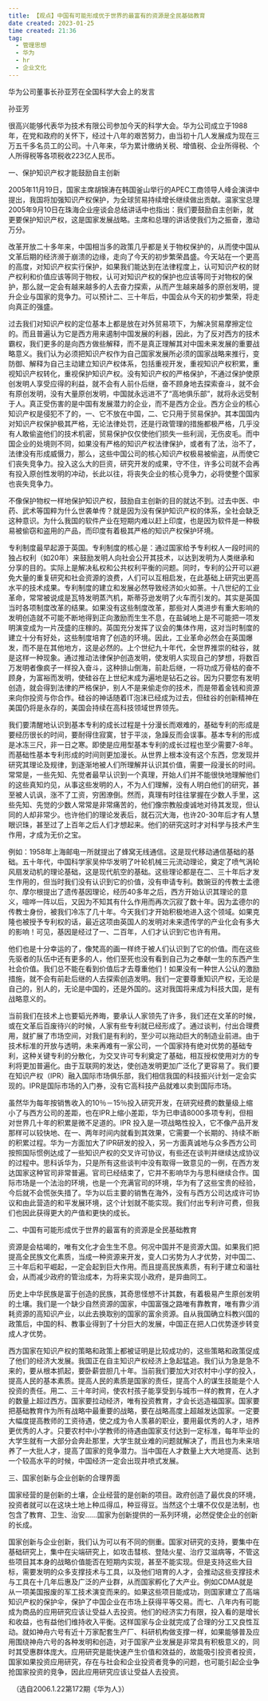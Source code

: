 ```yaml
---
title: 【观点】中国有可能形成优于世界的最富有的资源是全民基础教育 
date created: 2023-01-25
time created: 21:36
tag: 
  - 管理思想 
  - 华为 
  - hr 
  - 企业文化
---
```


华为公司董事长孙亚芳在全国科学大会上的发言

孙亚芳

很高兴能够代表华为技术有限公司参加今天的科学大会。华为公司成立于1988年，在党和政府的关怀下，经过十八年的艰苦努力，由当初十几人发展成为现在三万五千多名员工的公司。十八年来，华为累计缴纳关税、增值税、企业所得税、个人所得税等各项税收223亿人民币。

一、保护知识产权才能鼓励自主创新

2005年11月19日，国家主席胡锦涛在韩国釜山举行的APEC工商领导人峰会演讲中提出，我国将加强知识产权保护，为全球贸易持续增长继续做出贡献。温家宝总理2005年9月10日在珠海企业座谈会总结讲话中也指出：我们要鼓励自主创新，就更要保护知识产权，这是国家发展战略。主席和总理的讲话使我们为之振奋，激动万分。

改革开放二十多年来，中国相当多的政策几乎都是关于物权保护的，从而使中国从文革后期的经济濒于崩溃的边缘，走向了今天的初步繁荣昌盛。今天站在一个更高的高度，对知识产权实行保护，如果我们能达到在法律程度上，认可知识产权的财产权利和价值应该等同于物权，认可对知识产权的保护也应该等同于对物权的保护，那么就一定会有越来越多的人去奋力探索，从而产生越来越多的原创发明，提升企业与国家的竞争力。可以预计二、三十年后，中国会从今天的初步繁荣，将走向真正的强盛。

过去我们对知识产权的定位基本上都是放在对外贸易项下，为解决贸易摩擦定位的。而且普遍认为它是西方用来遏制中国发展的利器，因此，为了反对西方的技术霸权，我们更多的是向西方做些解释，而不是真正理解其对中国未来发展的重要战略意义。我们认为必须把知识产权作为自己国家发展所必须的国家战略来推行，变防御、解释为自己主动建立知识产权体系，包括重视开发，重视知识产权积累，重视知识产权转化，重视保护知识产权。没有知识产权的严格保护，不通过保护使原创发明人享受应得的利益，就不会有人前仆后继，奋不顾身地去探索奋斗，就不会有原创发明，没有大量原创发明，中国就永远进不了“高地俱乐部”，就将永远受制于人。真正受伤害的是中国有发展潜力的企业，而不是西方企业。西方企业的核心知识产权是侵犯不了的，一、它不放在中国，二、它只用于贸易保护。其本国国内对知识产权保护极其严格，无论法律处罚，还是行政管理的措施都极严格，几乎没有人敢偷盗他们的技术机密，贸易保护仅仅使他们损失一些利润，无伤皮毛。而中国企业的处境则不同，如果没有严格的知识产权法律保护，或者有了法，治不了，法律没有形成威慑力，那么，这些中国公司的核心知识产权极易被偷盗，从而使它们丧失竞争力。投入这么大的巨资，研究开发的成果，守不住，许多公司就不会再有投入原创性发明的冲动，长此以往，将丧失企业的核心竞争力，必将使整个国家也丧失竞争力。

不像保护物权一样地保护知识产权，鼓励自主创新的目的就达不到。过去中医、中药、武术等国粹为什么世袭单传？就是因为没有保护知识产权的体系，全社会缺乏这种意识。为什么我国的软件产业在短期内难以赶上印度，也是因为软件是一种极易被偷窃和盗用的产品，而印度有着极其严格的知识产权保护环境。

专利制度最早起源于英国。专利制度的核心是：通过国家给予专利权人一段时间的独占权利（如20年）来鼓励发明人向社会公开其技术，以达到发明为人类继承和分享的目的。实际上是解决私权和公共权利平衡的问题。同时，专利的公开可以避免大量的重复研究和社会资源的浪费，人们可以互相启发，在此基础上研究出更高水平的技术成果。专利制度的建立和发展必然导致经济如火如荼。十八世纪的工业革命，常常被说成是瓦特发明蒸汽机，斯蒂芬逊发明了火车而引发的。其实是英国当时各项制度改革的结果。如果没有这些制度改革，那些对人类进步有重大影响的发明创造就不可能不断地得到正向激励而生生不息，在盐碱地上是不可能把一项发明演变成为一片茂盛的庄稼的。英国充分发挥了议会的集体作用，这对当时制度的建立十分有好处，这些制度培育了创造的环境。因此，工业革命必然会在英国爆发，而不是在其他地方，这是必然的。上个世纪九十年代，全世界推崇的硅谷，就是这样一种现象。通过推动法律保护创造发明，使发明人实现自己的梦想，将数百万发明者像疯子一样投入奋斗，这种排山倒海，前赴后继，一将功成万骨枯的奋不顾身，为富裕而发明，使硅谷在上世纪末成为遍地是钻石之谷。因为只要您有发明创造，就会得到法律的严格保护，别人不是来偷走你的技术，而是带着金钱和资源来向你投资与你合作。硅谷的神话随着IT泡沫已经成为过去，但硅谷的创新精神在美国仍将是永存的，美国会持续在高科技领域世界领先。

我们要清醒地认识到基本专利的成长过程是十分漫长而艰难的，基础专利的形成是要经历很长的时间，要耐得住寂寞，甘于平淡，急躁反而会误事。基本专利的形成是冰冻三尺，非一日之寒。即使是应用型基本专利的成长过程也至少需要7-8年。而基础性基本专利形成的时间则更加漫长。从世界上根本没有这个东西，您发现并研究其理论及规律，到逐渐地被人们所理解并认识其价值，需要一段漫长的时间。常常是，一些先知、先觉者最早认识到一个真理，开始人们并不能很快地理解他们的这些真知灼见，从事这些发明的人，不为人们理解，没有人明白他们的研究，甚至被人讥讽，涨不了工资，穷困潦倒。然而，真理有时往往掌握在少数人手里，这些先知、先觉的少数人常常是非常痛苦的，他们像宗教般虔诚地对待其发现，但认同的人却非常少。也许他们的理论发表后，就石沉大海，也许20-30年后才有人慧眼识珠，甚至过了上百年之后人们才想起来。他们的研究这时才对科学与技术产生作用，才成为无价之宝。

例如：1958年上海邮电一所就提出了蜂窝无线通信。这是现代移动通信基础的基础。五十年代，中国科学家吴仲华发明了叶轮机械三元流动理论，奠定了喷气涡轮风扇发动机的理论基础，这是现代航空的基础。这些理论都是在二、三十年后才发生作用的，但当时我们没有认识到它的价值，没有申请专利。数豌豆的传教士孟德尔、摩尔根提出了遗传基因理论，经历40多年之后，西方开始认识其理论的意义，喧哗一阵以后，又因为不知其有什么作用而再次沉寂了数十年。因为孟德尔的传教士身份，被我们冷冻了几十年。今天我们才开始积极地进入这个领域。如果克隆也被授予专利权的话，最近这项由英国人的发明对未来遗传学的产业化会有多大的影响！可见，基因是经过了一、二百年，人们才认识到它也许有用。

他们也是十分幸运的了，像梵高的画一样终于被人们认识到了它的价值。而在这些先驱者的队伍中还有更多的人，他们至死也没有看到自己为之奉献一生的东西产生社会价值。我们总不能在看到价值后才去尊重他们！如果没有一种世人公认的激励措施，就不会有前赴后继的人去探索创造发明。我们一定要尊重知识产权，无论是自己的，别人的，无论是中国的，还是外国的。这对我国将来成为科技大国，是有战略意义的。

当前我们在技术上也要韬光养晦，要承认人家领先了许多，我们还在文革的时候，或在文革后百废待兴的时候，人家有些专利就已经形成了。通过谈判，付出合理费用，就扩展了市场空间，对我们是有利的，至少可以拖动巨大的制造业前进。由于技术标准的开放与透明，未来再难有一家公司，一个国家持有绝对优势的基础专利，这种关键专利的分散化，为交叉许可专利奠定了基础，相互授权使用对方的专利将更加普遍化。由于互联网的发达，使创造发明更加广泛化了更容易了。我们要在知识产权（IPR）融入国际市场俱乐部，我们相信我国的科技振兴计划一定会实现的。IPR是国际市场的入门券，没有它高科技产品就难以卖到国际市场。

虽然华为每年按销售收入的10％－15％投入研究开发，在研究经费的数量级上缩小了与西方公司的差距，也在IPR上缩小差距，华为已申请8000多项专利，但相对世界几十年的积累是微不足道的。IPR 投入是一项战略性投入，它不像产品开发那样可以较快地、在一、两年时间内就看到其效果，它需要一个长期的、持续不断的积累过程。华为一方面加大了IPR研发的投入，另一方面真诚地与众多西方公司按照国际惯例达成了一些知识产权的交叉许可协议，有些还在谈判并继续达成协议的过程中。思科诉华为，只是所有这些谈判中没有取得一致意见的一例，在西方发达国家这种官司非常普遍。官司已经结束了，它并不影响华为与思科继续合作。国际市场是一个法治的环境，也是一个充满官司的环境，华为有了这些宝贵的经验，今后就不会慌张失措了。华为以后主要的销售在海外，没有与西方公司达成许可协议和由此营造的和平发展环境，这个计划就不能实现。我们付出专利许可费，但我们也因此获得更大的产值和更快的成长。

二、中国有可能形成优于世界的最富有的资源是全民基础教育

资源是会枯竭的，唯有文化才会生生不息。何况中国并不是资源大国。如果我们把提高全民族文化素质，当成一种资源来开发，变人口劣势为人才优势，对中国二、三十年后和平崛起，一定会起到巨大作用。而且提高民族素质，有利于建立和谐社会，从而减少政府的管治成本，为将来实现小政府，是异曲同工。

历史上中华民族是富于创造的民族，其奇思怪想不计其数，有着极易产生原创发明的土壤。我们是一个缺少自然资源的国家，中国富强之路唯有靠教育，唯有靠少消耗资源的高知识产业，以此去换取别的国家的富余资源。自从我国确立科教兴国的政策后，中国的科、教事业得到了十分巨大的发展，中国正在把人口优势逐步转变成人才优势。

西方国家在知识产权的策略和政策上都被证明是比较成功的，这些策略和政策促成了他们的经济大发展。我国正在自主知识产权经济上急起猛追。我们认为急是急不来的，要从根本抓起，要卧薪尝胆几十年。当前我们要加大对农村中小学的投入，提高人民的基本素质。提高人民的素质是国家的责任，提高个人的谋生技能是个人投资的责任。用二、三十年时间，使农村孩子能享受到与城市一样的教育，在人才的数量上超过西方。国家要拉动经济，唯有投资教育，才会长远造福国家。国家要把基础教育作为所有战略中最重要的战略，要在战略高度上超越发达国家。一定要大幅度提高教师的工资待遇，使之成为令人羡慕的职业，要用最优秀的人才，培养更优秀的人才。只要农村中小学教师的待遇由国家支付达到一定标准，每年毕业的大学生就有一大部分会奔赴那里，大学生就业难的问题就解决了，而且也为未来培养了一大批人才，提高了国家的竞争潜力。当中国在人才数量上大大地提高、达到一个较高水平的时候，中国经济一定会出现井喷式发展。

三、国家创新与企业创新的合理界面

国家经营的是创新的土壤，企业经营的是创新的项目。政府创造了最优良的环境，投资者就可以在这块土地上种瓜得瓜，种豆得豆。当然这个土壤不仅仅是法制，也包含了教育、卫生、治安……国家为创新提供的一系列环境，必然促使企业的创新的长成。

国家创新与企业创新，我们认为可以有不同的侧重。国家对研究的支持，要集中在基础研究上，集中在尖端研究上，如攻击彗核、登陆火星、治疗艾滋病等，不管这些项目其本身的战略价值能否在短期内实现，甚至不能实现。但是支持这些大目标，需要发明的众多支撑技术与工具，以及他们培育的人才，会推动这些支撑技术与工具在十几年后惠及广泛的产业群，从而国家孵化了大产业。例如CDMA就是从一项美国报废的军工技术演变而来的。如果这些项目能成功，则国家建立了高端知识产权的保护伞，保护了中国企业在市场上获得平等交易。而七、八年内有可能成为商品的应用研究应该让受益人去投资。他们的经济实力有限，投入看的是增长和收益，也有益他们维持收入平衡。这样国家与企业就完成了合理的分工又良性互动。就如神舟六号有近十万家配套生产厂、科研机构做支撑一样，如果能够普及应用围绕神舟六号的各种发明和创造，对于国家产业发展是非常具有积极意义的，同时其受惠群体庞大。应用研究是能快速产生价值和效益的，故能吸引投资者投资，国家如果投资应用研究，存在与社会和企业投资者竞争的问题，也可能引起企业争抢国家投资的竞争，因此应用研究应该让受益人去投资。

  （选自2006.1.22第172期《华为人》）